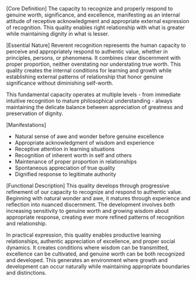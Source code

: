 [Core Definition]
The capacity to recognize and properly respond to genuine worth, significance, and excellence, manifesting as an internal attitude of receptive acknowledgment and appropriate external expression of recognition. This quality enables right relationship with what is greater while maintaining dignity in what is lesser.

[Essential Nature]
Reverent recognition represents the human capacity to perceive and appropriately respond to authentic value, whether in principles, persons, or phenomena. It combines clear discernment with proper proportion, neither overstating nor understating true worth. This quality creates the internal conditions for learning and growth while establishing external patterns of relationship that honor genuine significance without diminishing self-worth.

This fundamental capacity operates at multiple levels - from immediate intuitive recognition to mature philosophical understanding - always maintaining the delicate balance between appreciation of greatness and preservation of dignity.

[Manifestations]
- Natural sense of awe and wonder before genuine excellence
- Appropriate acknowledgment of wisdom and experience
- Receptive attention in learning situations
- Recognition of inherent worth in self and others
- Maintenance of proper proportion in relationships
- Spontaneous appreciation of true quality
- Dignified response to legitimate authority

[Functional Description]
This quality develops through progressive refinement of our capacity to recognize and respond to authentic value. Beginning with natural wonder and awe, it matures through experience and reflection into nuanced discernment. The development involves both increasing sensitivity to genuine worth and growing wisdom about appropriate response, creating ever more refined patterns of recognition and relationship.

In practical expression, this quality enables productive learning relationships, authentic appreciation of excellence, and proper social dynamics. It creates conditions where wisdom can be transmitted, excellence can be cultivated, and genuine worth can be both recognized and developed. This generates an environment where growth and development can occur naturally while maintaining appropriate boundaries and distinctions.